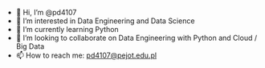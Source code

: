 - 👋 Hi, I’m @pd4107
- 👀 I’m interested in Data Engineering and Data Science
- 🌱 I’m currently learning Python
- 💞️ I’m looking to collaborate on Data Engineering with Python and Cloud / Big Data
- 📫 How to reach me: pd4107@pejot.edu.pl

<!---
pd4107/pd4107 is a ✨ special ✨ repository because its `README.md` (this file) appears on your GitHub profile.
You can click the Preview link to take a look at your changes.
--->
